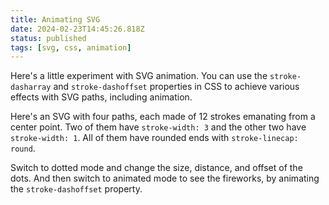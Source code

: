 ```yaml
---
title: Animating SVG
date: 2024-02-23T14:45:26.818Z
status: published
tags: [svg, css, animation]
---
```


<script lang="ts">
  import Controls from './controls.svelte';
</script>

Here's a little experiment with SVG animation. You can use the `stroke-dasharray` and `stroke-dashoffset` properties in CSS to achieve various effects with SVG paths, including animation.

Here's an SVG with four paths, each made of 12 strokes emanating from a center point. Two of them have `stroke-width: 3` and the other two have `stroke-width: 1`. All of them have rounded ends with `stroke-linecap: round`.

<Controls/>

Switch to dotted mode and change the size, distance, and offset of the dots. And then switch to animated mode to see the fireworks, by animating the `stroke-dashoffset` property.
